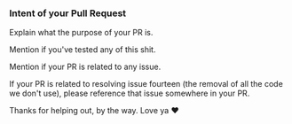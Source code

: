 ### Intent of your Pull Request

Explain what the purpose of your PR is.

Mention if you've tested any of this shit.

Mention if your PR is related to any issue.

If your PR is related to resolving issue fourteen (the removal of all the code we don't use), please reference that issue somewhere in your PR.

Thanks for helping out, by the way. Love ya :heart: